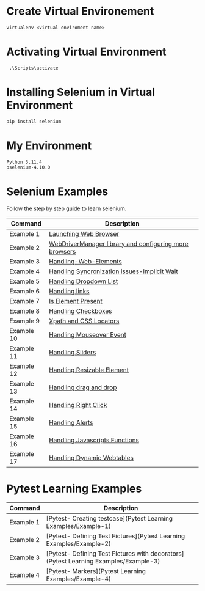 # Create Virtual Environement

```
virtualenv <Virtual enviroment name>
```

# Activating Virtual Environment

```
 .\Scripts\activate
```

# Installing Selenium in Virtual Environment

```
pip install selenium
```

# My Environment

```commandline
Python 3.11.4
pselenium-4.10.0
```

# Selenium Examples


Follow the step by step guide to learn selenium.

| Command    | Description                                                                          |
|------------|--------------------------------------------------------------------------------------|           
| Example 1  | [Launching Web Browser](Seleniums-Examples/Example-1)                                |
| Example 2  | [WebDriverManager library and configuring more browsers](Seleniums-Examples/Example-2) |
| Example 3  | [Handling-Web-Elements](Seleniums-Examples/Example-3)
| Example 4  | [Handling Syncronization issues-Implicit Wait](Seleniums-Examples/Example-4)
| Example 5  | [Handling Dropdown List](Seleniums-Examples/Example-5)
| Example 6  | [Handling links](Seleniums-Examples/Example-6)
| Example 7  | [Is Element Present](Seleniums-Examples/Example-7)
| Example 8  | [Handling Checkboxes](Seleniums-Examples/Example-8)
| Example 9  | [Xpath and CSS Locators](Seleniums-Examples/Example-9)
| Example 10 | [Handling Mouseover Event](Seleniums-Examples/Example-10)
| Example 11 | [Handling Sliders](Seleniums-Examples/Example-11)
| Example 12 | [Handling Resizable Element](Seleniums-Examples/Example-12)
| Example 13 | [Handling drag and drop](Seleniums-Examples/Example-13)
| Example 14 | [Handling Right Click](Seleniums-Examples/Example-14)
| Example 15 | [Handling Alerts](Seleniums-Examples/Example-15)
| Example 16 | [Handling Javascripts Functions](Seleniums-Examples/Example-16)
| Example 17 | [Handling Dynamic Webtables](Seleniums-Examples/Example-17)


# Pytest Learning Examples
| Command   | Description                                                                          |
|-----------|--------------------------------------------------------------------------------------|
| Example 1 | [Pytest- Creating testcase](Pytest Learning Examples/Example-1)
| Example 2 | [Pytest- Defining Test Fictures](Pytest Learning Examples/Example-2)
| Example 3 | [Pytest- Defining Test Fictures with decorators](Pytest Learning Examples/Example-3)
| Example 4 | [Pytest- Markers](Pytest Learning Examples/Example-4)